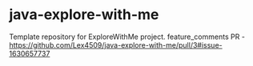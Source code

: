 # java-explore-with-me
Template repository for ExploreWithMe project.
feature_comments PR - https://github.com/Lex4509/java-explore-with-me/pull/3#issue-1630657737 

